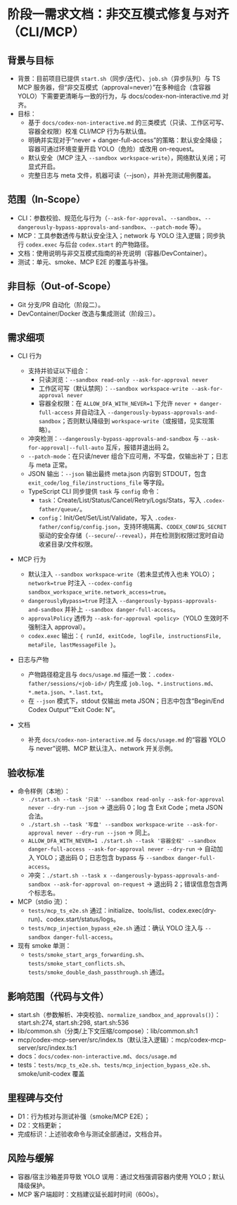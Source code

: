 # 阶段一需求文档：非交互模式修复与对齐（CLI/MCP）

## 背景与目标

- 背景：目前项目已提供 `start.sh`（同步/迭代）、`job.sh`（异步队列）与 TS
  MCP 服务器，但“非交互模式（approval=never）”在多种组合（含容器 YOLO）下需要更清晰与一致的行为，与 docs/codex-non-interactive.md 对齐。
- 目标：
  - 基于 `docs/codex-non-interactive.md`
    的三类模式（只读、工作区可写、容器全权限）校准 CLI/MCP 行为与默认值。
  - 明确并实现对于“never +
    danger-full-access”的策略：默认安全降级；容器可通过环境变量开启 YOLO（危险）或改用 on-request。
  - 默认安全（MCP 注入 `--sandbox workspace-write`），网络默认关闭；可显式开启。
  - 完整日志与 meta 文件，机器可读（--json），并补充测试用例覆盖。

## 范围（In‑Scope）

- CLI：参数校验、规范化与行为（`--ask-for-approval`、`--sandbox`、`--dangerously-bypass-approvals-and-sandbox`、`--patch-mode`
  等）。
- MCP：工具参数透传与默认安全注入；network 与 YOLO 注入逻辑；同步执行
  `codex.exec` 与后台 `codex.start` 的产物路径。
- 文档：使用说明与非交互模式指南的补充说明（容器/DevContainer）。
- 测试：单元、smoke、MCP E2E 的覆盖与补强。

## 非目标（Out‑of‑Scope）

- Git 分支/PR 自动化（阶段二）。
- DevContainer/Docker 改造与集成测试（阶段三）。

## 需求细项

- CLI 行为
  - 支持并验证以下组合：
    - 只读浏览：`--sandbox read-only --ask-for-approval never`
    - 工作区可写（默认禁网）：`--sandbox workspace-write --ask-for-approval never`
    - 容器全权限：在 `ALLOW_DFA_WITH_NEVER=1` 下允许
      `never + danger-full-access` 并自动注入
      `--dangerously-bypass-approvals-and-sandbox`；否则默认降级到
      `workspace-write`（或报错，见实现策略）。
  - 冲突检测：`--dangerously-bypass-approvals-and-sandbox` 与
    `--ask-for-approval|--full-auto` 互斥，报错并退出码 2。
  - `--patch-mode`：在只读/never 组合下应可用，不写盘，仅输出补丁；日志与 meta 正常。
  - JSON 输出：`--json` 输出最终 meta.json 内容到 STDOUT，包含
    `exit_code/log_file/instructions_file` 等字段。
  - TypeScript CLI 同步提供 `task` 与 `config` 命令：
    - `task`：Create/List/Status/Cancel/Retry/Logs/Stats，写入
      `.codex-father/queue/`。
    - `config`：Init/Get/Set/List/Validate，写入
      `.codex-father/config/config.json`，支持环境隔离、`CODEX_CONFIG_SECRET`
      驱动的安全存储（`--secure`/`--reveal`），并在检测到权限过宽时自动收紧目录/文件权限。

- MCP 行为
  - 默认注入
    `--sandbox workspace-write`（若未显式传入也未 YOLO）；`network=true` 时注入
    `--codex-config sandbox_workspace_write.network_access=true`。
  - `dangerouslyBypass=true` 时注入 `--dangerously-bypass-approvals-and-sandbox`
    并补上 `--sandbox danger-full-access`。
  - `approvalPolicy` 透传为
    `--ask-for-approval <policy>`（YOLO 生效时不强制注入 approval）。
  - `codex.exec`
    输出：`{ runId, exitCode, logFile, instructionsFile, metaFile, lastMessageFile }`。

- 日志与产物
  - 产物路径稳定且与 `docs/usage.md`
    描述一致：`.codex-father/sessions/<job-id>/` 内生成
    `job.log`、`*.instructions.md`、`*.meta.json`、`*.last.txt`。
  - 在 `--json` 模式下，stdout 仅输出 meta JSON；日志中包含“Begin/End Codex
    Output”“Exit Code: N”。

- 文档
  - 补充 `docs/codex-non-interactive.md` 与 `docs/usage.md`
    的“容器 YOLO 与 never”说明、MCP 默认注入、network 开关示例。

## 验收标准

- 命令样例（本地）：
  - `./start.sh --task '只读' --sandbox read-only --ask-for-approval never --dry-run --json`
    → 退出码 0；log 含 Exit Code；meta JSON 合法。
  - `./start.sh --task '写盘' --sandbox workspace-write --ask-for-approval never --dry-run --json`
    → 同上。
  - `ALLOW_DFA_WITH_NEVER=1 ./start.sh --task '容器全权' --sandbox danger-full-access --ask-for-approval never --dry-run`
    → 自动加入 YOLO；退出码 0；日志包含 bypass 与
    `--sandbox danger-full-access`。
  - 冲突：`./start.sh --task x --dangerously-bypass-approvals-and-sandbox --ask-for-approval on-request`
    → 退出码 2；错误信息包含两个标志名。
- MCP（stdio 流）：
  - `tests/mcp_ts_e2e.sh`
    通过：initialize、tools/list、codex.exec(dry-run)、codex.start/status/logs。
  - `tests/mcp_injection_bypass_e2e.sh` 通过：确认 YOLO 注入与
    `--sandbox danger-full-access`。
- 现有 smoke 单测：
  - `tests/smoke_start_args_forwarding.sh`、`tests/smoke_start_conflicts.sh`、`tests/smoke_double_dash_passthrough.sh`
    通过。

## 影响范围（代码与文件）

- start.sh（参数解析、冲突校验、`normalize_sandbox_and_approvals()`）：start.sh:274,
  start.sh:298, start.sh:536
- lib/common.sh（分类/上下文压缩/compose）：lib/common.sh:1
- mcp/codex-mcp-server/src/index.ts（默认注入逻辑）：mcp/codex-mcp-server/src/index.ts:1
- docs：`docs/codex-non-interactive.md`、`docs/usage.md`
- tests：`tests/mcp_ts_e2e.sh`、`tests/mcp_injection_bypass_e2e.sh`、smoke/unit-codex 覆盖

## 里程碑与交付

- D1：行为核对与测试补强（smoke/MCP E2E）；
- D2：文档更新；
- 完成标识：上述验收命令与测试全部通过，文档合并。

## 风险与缓解

- 容器/宿主沙箱差异导致 YOLO 误用：通过文档强调容器内使用 YOLO；默认降级保护。
- MCP 客户端超时：文档建议延长超时时间（600s）。
